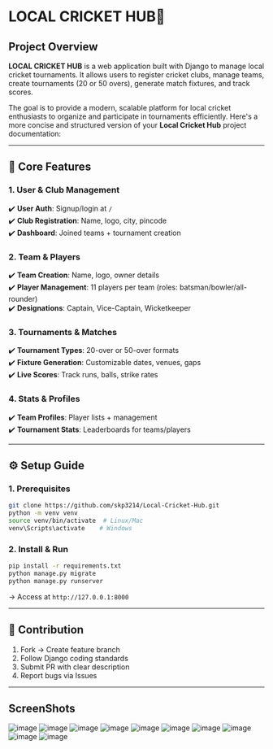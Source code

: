 
# LOCAL CRICKET HUB🏏 

## Project Overview
**LOCAL CRICKET HUB** is a web application built with Django to manage local cricket tournaments. It allows users to register cricket clubs, manage teams, create tournaments (20 or 50 overs), generate match fixtures, and track scores.

The goal is to provide a modern, scalable platform for local cricket enthusiasts to organize and participate in tournaments efficiently.
Here's a more concise and structured version of your **Local Cricket Hub** project documentation:

---

## **🎯 Core Features**  

### **1. User & Club Management**  
✔️ **User Auth**: Signup/login at `/`  
✔️ **Club Registration**: Name, logo, city, pincode  
✔️ **Dashboard**: Joined teams + tournament creation  

### **2. Team & Players**  
✔️ **Team Creation**: Name, logo, owner details  
✔️ **Player Management**: 11 players per team (roles: batsman/bowler/all-rounder)  
✔️ **Designations**: Captain, Vice-Captain, Wicketkeeper  

### **3. Tournaments & Matches**  
✔️ **Tournament Types**: 20-over or 50-over formats  
✔️ **Fixture Generation**: Customizable dates, venues, gaps  
✔️ **Live Scores**: Track runs, balls, strike rates  

### **4. Stats & Profiles**  
✔️ **Team Profiles**: Player lists + management  
✔️ **Tournament Stats**: Leaderboards for teams/players  



---

## **⚙️ Setup Guide**  

### **1. Prerequisites**  
```bash
git clone https://github.com/skp3214/Local-Cricket-Hub.git
python -m venv venv
source venv/bin/activate  # Linux/Mac
venv\Scripts\activate    # Windows
```

### **2. Install & Run**  
```bash
pip install -r requirements.txt
python manage.py migrate
python manage.py runserver
```
→ Access at `http://127.0.0.1:8000`  

---

## **🤝 Contribution**  
1. Fork → Create feature branch  
2. Follow Django coding standards  
3. Submit PR with clear description  
4. Report bugs via Issues  

--- 
## ScreenShots
![image](https://github.com/user-attachments/assets/b6aa59c0-d4d1-48b2-8efe-5d0470e5ff5f)
![image](https://github.com/user-attachments/assets/9053c72a-bbe6-4fd9-9ecd-cc91ee90f006)
![image](https://github.com/user-attachments/assets/808d4b65-ed56-41af-98c9-dc3922d65020)
![image](https://github.com/user-attachments/assets/f506a77a-a3c6-465c-ad22-ee89cc0b25cc)
![image](https://github.com/user-attachments/assets/0814f3e5-f1c0-454a-848c-fd542b659d1a)
![image](https://github.com/user-attachments/assets/4b5b4866-5a8d-40af-8479-f3bbe6f248c6)
![image](https://github.com/user-attachments/assets/46052c25-a9e6-464d-b3cc-87f27619eb20)
![image](https://github.com/user-attachments/assets/9a52ee0c-f0e6-400d-8e17-4bf3e33b4f6e)
![image](https://github.com/user-attachments/assets/3532358a-5f0a-44a3-95b5-2bda0a64e8fa)
![image](https://github.com/user-attachments/assets/2a9c4f7c-4293-43e8-9f63-51307481dddb)


